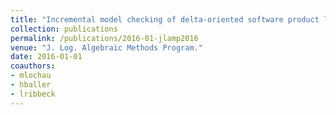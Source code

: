 ```yaml
---
title: "Incremental model checking of delta-oriented software product lines"
collection: publications
permalink: /publications/2016-01-jlamp2016
venue: "J. Log. Algebraic Methods Program."
date: 2016-01-01
coauthors:
- mlochau
- hballer
- lribbeck
---
```

